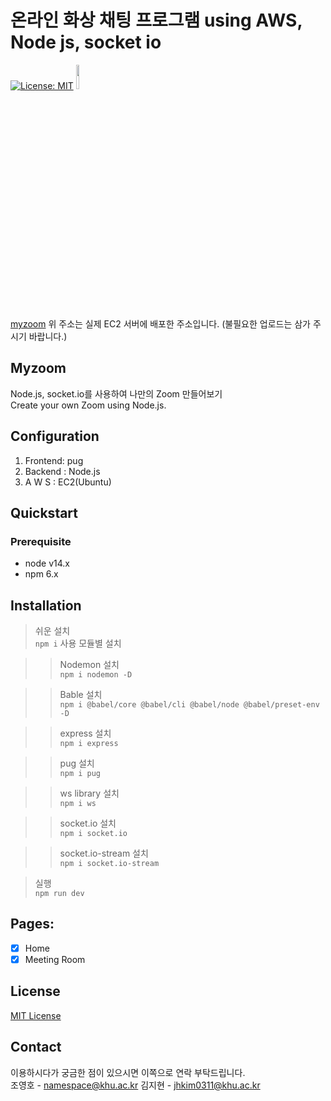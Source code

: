 # 온라인 화상 채팅 프로그램 using AWS, Node js, socket io

[![License: MIT](https://img.shields.io/badge/License-MIT-yellow.svg)](https://opensource.org/licenses/MIT)
<img src="/uploads/8b5e991c5f4029a517275240e8bffacc/myzoom.png"  width="10%" height="10%">

[myzoom](https://2016104166.osschatbot.cf:23023/)
위 주소는 실제 EC2 서버에 배포한 주소입니다. (불필요한 업로드는 삼가 주시기 바랍니다.)

## Myzoom

Node.js, socket.io를 사용하여 나만의 Zoom 만들어보기  
Create your own Zoom using Node.js.

## Configuration

1. Frontend: pug
2. Backend : Node.js
3. A W S : EC2(Ubuntu)

## Quickstart

### Prerequisite
- node v14.x
- npm 6.x

## Installation

> 쉬운 설치<br/>
    ```
    npm i
    ```
> 사용 모듈별 설치

>> Nodemon 설치<br/>
    ```
    npm i nodemon -D
    ```
    
>> Bable 설치<br/>
    ```
    npm i @babel/core @babel/cli @babel/node @babel/preset-env -D
    ```
    
>> express 설치<br/>
    ```
    npm i express
    ```
    
>> pug 설치<br/>
    ```
    npm i pug
    ```

>> ws library 설치<br/>
    ```
    npm i ws
    ```

>> socket.io 설치<br/>
    ```
    npm i socket.io
    ```
    
>> socket.io-stream 설치<br/>
    ```
    npm i socket.io-stream
    ```
    
> 실행<br/>
    ```
    npm run dev
    ```
    
## Pages:

- [x] Home
- [x] Meeting Room

## License

[MIT License](http://khuhub.khu.ac.kr/myzoom/myzoom/blob/master/LICENSE)


## Contact

이용하시다가 궁금한 점이 있으시면 이쪽으로 연락 부탁드립니다.  
조영호 - namespace@khu.ac.kr
김지현 - jhkim0311@khu.ac.kr